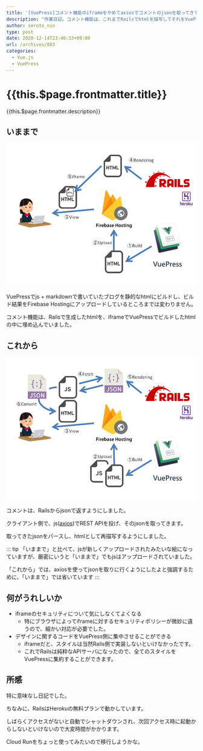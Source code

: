 ```yaml
---
title: '[VuePress]コメント機能のiframeをやめてaxiosでコメントのjsonを取ってきて描写するようにした'
description: "作業日記。コメント機能は、これまでRailsでhtmlを描写してそれをVuePressにiframeで埋め込んでいましたが、それをやめてaxios + REST API + VuePressでのレンダリングに変更したよという話です。"
author: seroto_nin
type: post
date: 2020-12-14T23:46:33+09:00
url: /archives/883
categories:
  - Vue.js
  - VuePress
---
```


# {{this.$page.frontmatter.title}}

<Date/><ShowCategoriesOfPost/>

{{this.$page.frontmatter.description}}

<!--more-->

## いままで

![1.jpg](./1.jpg)

VuePressでjs + markdownで書いていたブログを静的なhtmlにビルドし、ビルド結果をFirebase Hostingにアップロードしているところまでは変わりません。

コメント機能は、Railsで生成したhtmlを、iframeでVuePressでビルドしたhtmlの中に埋め込んでいました。

## これから

![2.jpg](./2.jpg)

コメントは、Railsからjsonで返すようにしました。

クライアント側で、js([axios](https://github.com/axios/axios))でREST APIを投げ、そのjsonを取ってきます。

取ってきたjsonをパースし、htmlとして再描写するようにしました。

::: tip
「いままで」と比べて、jsが新しくアップロードされたみたいな絵になっていますが、厳密にいうと「いままで」でもjsはアップロードされていました。

「これから」では、axiosを使ってjsonを取りに行くようにしたよと強調するために、「いままで」では省いています
:::

## 何がうれしいか

* iframeのセキュリティについて気にしなくてよくなる
  * 特にブラウザによってiframeに対するセキュリティポリシーが微妙に違うので、細かい対応が必要でした。
* デザインに関するコードをVuePress側に集中させることができる
  * iframeだと、スタイルは当然Rails側で実装しないといけなかったです。
  * これでRailsは純粋なAPIサーバになったので、全てのスタイルをVuePressに集約することができます。

## 所感

特に意味なし日記でした。

ちなみに、RailsはHerokuの無料プランで動かしています。

しばらくアクセスがないと自動でシャットダウンされ、次回アクセス時に起動からしないといけないので大変時間がかかります。

Cloud Runをちょっと使ってみたいので移行しようかな。

<Comments />
